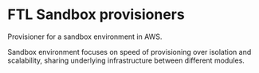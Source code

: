 # FTL Sandbox provisioners

Provisioner for a sandbox environment in AWS.

Sandbox environment focuses on speed of provisioning over isolation and scalability, sharing underlying infrastructure between different modules.